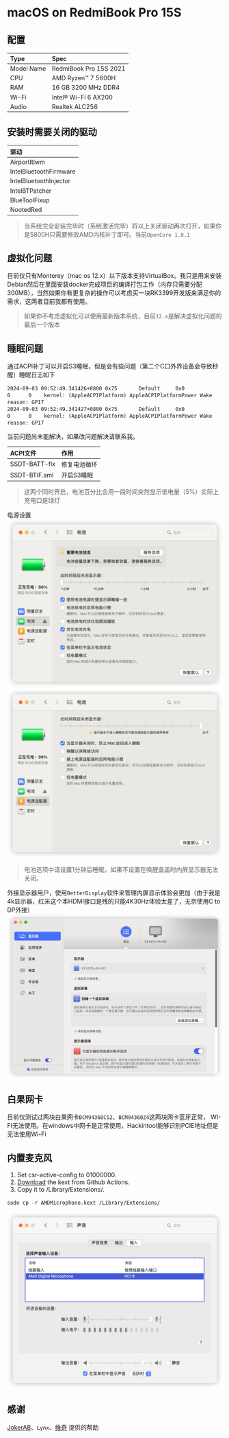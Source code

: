 # macOS on RedmiBook Pro 15S
## 配置

Type | Spec
:---------|:---------
Model Name | RedmiBook Pro 15S 2021
CPU | AMD Ryzen™ 7 5600H
RAM | 16 GB 3200 MHz DDR4
Wi-Fi | Intel® Wi-Fi 6 AX200
Audio | Realtek ALC256

## 安装时需要关闭的驱动

驱动 | 
:---------|
AirportItlwm |
IntelBluetoothFirmware |
IntelBluetoothInjector | 
IntelBTPatcher | 
BlueToolFixup | 
NootedRed | 

> 当系统完全安装完毕时（系统激活完毕）将以上关闭驱动再次打开，如果你是5800H只需要修改AMD内核补丁即可。当前`OpenCore 1.0.1`


## 虚拟化问题
目前仅只有Monterey（mac os 12.x）以下版本支持VirtualBox。我只是用来安装Debian然后在里面安装docker完成项目的编译打包工作（内存只需要分配300MB），当然如果你有更复杂的操作可以考虑买一块RK3399开发版来满足你的需求，这两者目前我都有使用。

> 如果你不考虑虚拟化可以使用最新版本系统，目前`12.x`是解决虚拟化问题的最后一个版本

## 睡眠问题
通过ACPI补丁可以开启S3睡眠，但是会有些问题（第二个C口外界设备会导致秒醒）睡眠日志如下
```text
2024-09-03 09:52:49.341426+0800 0x75       Default     0x0                  0      0    kernel: (AppleACPIPlatform) AppleACPIPlatformPower Wake reason: GP17
2024-09-03 09:52:49.341427+0800 0x75       Default     0x0                  0      0    kernel: (AppleACPIPlatform) AppleACPIPlatformPower Wake reason: GP17
```
当前问题尚未能解决，如果改问题解决请联系我。


ACPI文件 | 作用
:---------|:---------
SSDT-BATT-fix | 修复电池循环
SSDT-BTIF.aml | 开启S3睡眠

> 这两个同时开启，电池百分比会用一段时间突然显示低电量（5%）实际上充电口是绿灯

电源设置
![电池](images/s3/电池-1.jpg)
![电池接电源](images/s3//电池-2.jpg)

> 电池选项中请设置1分钟后睡眠，如果不设置在唤醒盒盖时内屏显示器无法关闭。

外接显示器用户，使用`BetterDisplay`软件来管理内屏显示体验会更加（由于我是4k显示器，红米这个本HDMI接口是残的只能4K30Hz体验太差了，无奈使用C to DP外接）
![BetterDisplay](images/BetterDisplay.jpg)

## 白果网卡
目前仅测试过两块白果网卡`BCM94360CS2`、`BCM94360Z4`这两块网卡蓝牙正常， WI-FI无法使用。在windows中网卡是正常使用，Hackintool能够识别PCIE地址但是无法使用Wi-Fi

## 内置麦克风
1. Set csr-active-config to 01000000.
2. [Download](https://github.com/qhuyduong/AMDMicrophone/releases/latest) the kext from Github Actions.
3. Copy it to /Library/Extensions/.

```shell
sudo cp -r AMDMicrophone.kext /Library/Extensions/
```

![BetterDisplay](images/内置麦克风.jpg)

## 感谢
[JokerAB](https://github.com/JokerAB)、`Lynx`、[维奇](https://github.com/weachy) 提供的帮助
